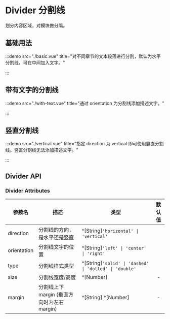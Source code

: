 # Divider 分割线

划分内容区域，对模块做分隔。

## 基础用法

:::demo src="./basic.vue" title="对不同章节的文本段落进行分割，默认为水平分割线，可在中间加入文字。"

:::

## 带有文字的分割线

:::demo src="./with-text.vue" title="通过 orientation 为分割线添加描述文字。"

:::

## 竖直分割线

:::demo src="./vertical.vue" title="指定 direction 为 vertical 即可使用竖直分割线。竖直分割线无法添加描述文字。"

:::

## Divider API

### Divider Attributes

| 参数名 | 描述 | 类型 | 默认值 |
| ------ | ---- | ---- | :----: |
| direction | 分割线的方向，是水平还是竖直 | ^[String]`'horizontal' \| 'vertical'` | |
| orientation | 分割线文字的位置 | ^[String]`'left' \| 'center' \| 'right'` | |
| type | 分割线样式类型 | ^[String]`'solid' \| 'dashed' \| 'dotted' \| 'double'` | |
| size | 分割线宽度/高度 | ^[Number] | - |
| margin | 分割线上下 margin (垂直方向时为左右 margin) | ^[String] ^[Number] | - |
